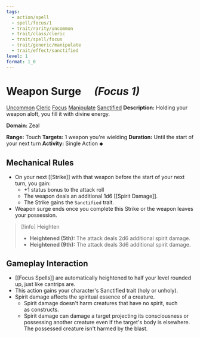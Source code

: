 ```yaml
---
tags:
  - action/spell
  - spell/focus/1
  - trait/rarity/uncommon
  - trait/class/cleric
  - trait/spell/focus
  - trait/generic/manipulate
  - trait/effect/sanctified
level: 1
format: 1_0
---
```

# Weapon Surge [](#Actions "Single Action") &emsp;*(Focus 1)*

[Uncommon](Uncommon.md "Uncommon Rarity Trait") [Cleric](Cleric.md "Class Trait") [Focus](Focus.md "General Trait") [Manipulate](Manipulate.md "General Trait") [Sanctified](Sanctified.md "Effect Trait")
**Description:** Holding your weapon aloft, you fill it with divine energy.

**Domain:** Zeal

**Range:** Touch
**Targets:** 1 weapon you're wielding
**Duration:** Until the start of your next turn
**Activity:** Single Action ⬥

## Mechanical Rules

- On your next [[Strike]] with that weapon before the start of your next turn, you gain:
	- +1 status bonus to the attack roll
	-  The weapon deals an additional 1d6 [[Spirit Damage]].
	- The Strike gains the `Sanctified` trait.
- Weapon surge ends once you complete this Strike or the weapon leaves your possession.

> [!info] Heighten
>- **Heightened (5th):** The attack deals 2d6 additional spirit damage. 
>- **Heightened (9th):** The attack deals 3d6 additional spirit damage.

## Gameplay Interaction

- [[Focus Spells]] are automatically heightened to half your level rounded up, just like cantrips are.
- This action gains your character's Sanctified trait (holy or unholy).
- Spirit damage affects the spiritual essence of a creature.
	- Spirit damage doesn't harm creatures that have no spirit, such as constructs.
	- Spirit damage can damage a target projecting its consciousness or possessing another creature even if the target's body is elsewhere. The possessed creature isn't harmed by the blast. 